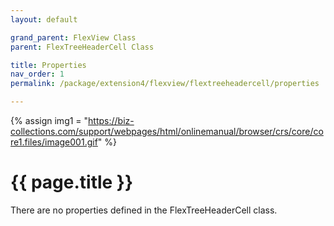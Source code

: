 ```yaml
---
layout: default

grand_parent: FlexView Class
parent: FlexTreeHeaderCell Class

title: Properties
nav_order: 1
permalink: /package/extension4/flexview/flextreeheadercell/properties

---
```

{% assign img1 = "https://biz-collections.com/support/webpages/html/onlinemanual/browser/crs/core/core1.files/image001.gif" %}


# {{ page.title }}

There are no properties defined in the FlexTreeHeaderCell class.
